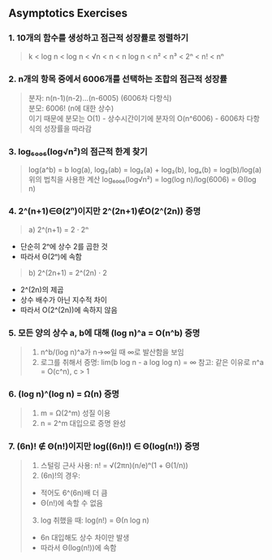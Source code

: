## Asymptotics Exercises

### 1. 10개의 함수를 생성하고 점근적 성장률로 정렬하기

> k < log n < log n < √n < n < n log n < n² < n³ < 2ⁿ < n! < nⁿ

### 2. n개의 항목 중에서 6006개를 선택하는 조합의 점근적 성장률

> 분자: n(n-1)(n-2)...(n-6005) (6006차 다항식)  
> 분모: 6006! (n에 대한 상수)  
> 이기 때문에 분모는 O(1) - 상수시간이기에 분자의 O(n^6006) - 6006차 다항식의 성장률을 따라감

### 3. log₆₀₀₆(log√n²)의 점근적 한계 찾기

> log(a^b) = b log(a), log₂(ab) = log₂(a) + log₂(b), logₐ(b) = log(b)/log(a)  
> 위의 법칙을 사용한 계산 log₆₀₀₆(log√n²) = log(log n)/log(6006) = Θ(log n)

### 4. 2^(n+1)∈Θ(2ⁿ)이지만 2^(2n+1)∉O(2^(2n)) 증명

> a) 2^(n+1) = 2 · 2ⁿ

- 단순히 2ⁿ에 상수 2를 곱한 것
- 따라서 Θ(2ⁿ)에 속함

> b) 2^(2n+1) = 2^(2n) · 2

- 2^(2n)의 제곱
- 상수 배수가 아닌 지수적 차이
- 따라서 O(2^(2n))에 속하지 않음

### 5. 모든 양의 상수 a, b에 대해 (log n)^a = O(n^b) 증명

> 1. n^b/(log n)^a가 n→∞일 때 ∞로 발산함을 보임
> 2. 로그를 취해서 증명:
>    lim(b log n - a log log n) = ∞
>    참고: 같은 이유로 n^a = O(c^n), c > 1

### 6. (log n)^(log n) = Ω(n) 증명

> 1. m = Ω(2^m) 성질 이용
> 2. n = 2^m 대입으로 증명 완성

### 7. (6n)! ∉ Θ(n!)이지만 log((6n)!) ∈ Θ(log(n!)) 증명

> 1. 스털링 근사 사용:
>    n! = √(2πn)(n/e)ⁿ(1 + Θ(1/n))
> 2. (6n)!의 경우:
>
> - 적어도 6^(6n)배 더 큼
> - Θ(n!)에 속할 수 없음
>
> 3.  log 취했을 때:
>     log(n!) = Θ(n log n)
>
> - 6n 대입해도 상수 차이만 발생
> - 따라서 Θ(log(n!))에 속함
